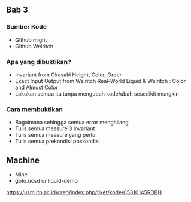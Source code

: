 ## Bab 3

### Sumber Kode
* Github might
* Github Weiritch

### Apa yang dibuktikan?
* Invariant from Okasaki
Height, Color, Order
* Exact Input Output from Weiritch
Real-World Liquid & Weiritch : Color and Almost Color
* Lakukan semua itu tanpa mengubah kode/ubah sesedikit mungkin

### Cara membuktikan
* Bagaimana sehingga semua error menghilang
* Tulis semua measure 3 invariant
* Tulis semua measure yang perlu
* Tulis semua prekondisi poskondisi

## Machine
* Mine
* goto.ucsd or liquid-demo

https://usm.itb.ac.id/oreg/index.php/tiket/kode/05310145RDBH
